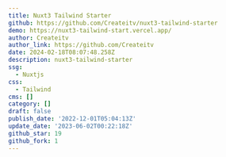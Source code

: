 ```yaml
---
title: Nuxt3 Tailwind Starter
github: https://github.com/Createitv/nuxt3-tailwind-starter
demo: https://nuxt3-tailwind-start.vercel.app/
author: Createitv
author_link: https://github.com/Createitv
date: 2024-02-18T08:07:48.258Z
description: nuxt3-tailwind-starter
ssg:
  - Nuxtjs
css:
  - Tailwind
cms: []
category: []
draft: false
publish_date: '2022-12-01T05:04:13Z'
update_date: '2023-06-02T00:22:18Z'
github_star: 19
github_fork: 1
---
```

